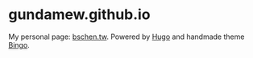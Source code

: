 # gundamew.github.io

My personal page: [bschen.tw](https://bschen.tw/). Powered by [Hugo](https://gohugo.io/) and handmade theme [Bingo](https://themes.gohugo.io/hugo-bingo/).
